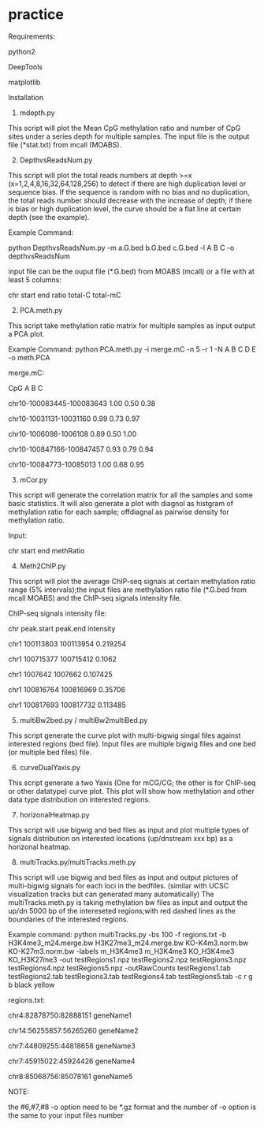 # practice

Requirements:

python2

DeepTools

matplotlib



Installation

1. mdepth.py

This script will plot the Mean CpG methylation ratio and number of CpG sites under a series depth for multiple samples. The input file is the output file (*stat.txt) from mcall (MOABS).

2. DepthvsReadsNum.py

This script will plot the total reads numbers at depth >=x (x=1,2,4,8,16,32,64,128,256) to detect if there are high duplication level or sequence bias. If the sequence is random with no bias and no duplication, the total reads number should decrease with the increase of depth; if there is bias or high duplication level, the curve should be a flat line at certain depth (see the example).  

Example Command:

python DepthvsReadsNum.py -m a.G.bed b.G.bed c.G.bed -l A B C -o depthvsReadsNum

input file can be the ouput file (*.G.bed) from MOABS (mcall) or a file with at least 5 columns:

chr start end ratio total-C total-mC

2. PCA.meth.py

This script take methylation ratio matrix for multiple samples as input output a PCA plot.

Example Command:
python PCA.meth.py -i merge.mC -n 5 -r 1 -N A B C D E -o meth.PCA

merge.mC:

CpG A B C

chr10-100083445-100083643	1.00	0.50	0.38

chr10-10031131-10031160	0.99	0.73	0.97

chr10-1006098-1006108	0.89	0.50	1.00

chr10-100847166-100847457	0.93	0.79	0.94

chr10-10084773-10085013	1.00	0.68	0.95

3. mCor.py

This script will generate the correlation matrix for all the samples and some basic statistics. It will also generate a plot with diagnol as histgram of methylation ratio for each sample; offdiagnal as pairwise density for methylation ratio.

Input:

chr start end methRatio


4. Meth2ChIP.py

This script will plot the average ChIP-seq signals at certain methylation ratio range (5% intervals);the input files are methylation ratio file (*.G.bed from mcall MOABS) and the ChIP-seq signals intensity file.

ChIP-seq signals intensity file:

chr peak.start  peak.end  intensity

chr1    100113803       100113954       0.219254

chr1    100715377       100715412       0.1062

chr1    1007642 1007662 0.107425

chr1    100816764       100816969       0.35706

chr1    100817693       100817732       0.113485


5. multiBw2bed.py / multiBw2multiBed.py

This script generate the curve plot with multi-bigwig singal files against interested regions (bed file). Input files are multiple bigwig files and one bed (or multiple bed files) file.

6. curveDualYaxis.py

This script generate a two Yaxis (One for mCG/CG; the other is for ChIP-seq or other datatype) curve plot. This plot will show how methylation and other data type distribution on interested regions.

7. horizonalHeatmap.py

This script will use bigwig and bed files as input and plot multiple types of signals distribution on interested locations (up/dnstream xxx bp) as a horizonal heatmap.


8. multiTracks.py/multiTracks.meth.py

This script will use bigwig and bed files as input and output pictures of multi-bigwig signals for each loci in the bedfiles. (similar with UCSC visualization tracks but can generated many automatically) 
The multiTracks.meth.py is taking methylation bw files as input and output the up/dn 5000 bp of the intereseted regions;with 
red dashed lines as the boundaries of the interested regions.

Example command:
python  multiTracks.py -bs 100 -f regions.txt -b H3K4me3_m24.merge.bw H3K27me3_m24.merge.bw KO-K4m3.norm.bw KO-K27m3.norm.bw  -labels m_H3K4me3 m_H3K4me3 KO_H3K4me3 KO_H3K27me3 -out testRegions1.npz testRegions2.npz testRegions3.npz testRegions4.npz testRegions5.npz -outRawCounts testRegions1.tab testRegions2.tab testRegions3.tab testRegions4.tab testRegions5.tab -c r g b black yellow

regions.txt:

chr4:82878750:82888151	geneName1

chr14:56255857:56265260	geneName2

chr7:44809255:44818658	geneName3

chr7:45915022:45924426	geneName4

chr8:85068756:85078161	geneName5


NOTE:

the #6,#7,#8 -o option need to be *.gz format and the number of -o option is the same to your input files number
